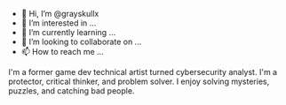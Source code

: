 - 👋 Hi, I’m @grayskullx
- 👀 I’m interested in ...
- 🌱 I’m currently learning ...
- 💞️ I’m looking to collaborate on ...
- 📫 How to reach me ...

<!---
grayskullx/grayskullx is a ✨ special ✨ repository because its `README.md` (this file) appears on your GitHub profile.
You can click the Preview link to take a look at your changes.
--->
I'm a former game dev technical artist turned cybersecurity analyst. I'm a protector, critical thinker, and problem solver. I enjoy solving mysteries, puzzles, and catching bad people.
